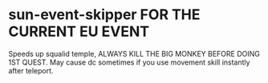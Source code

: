 # sun-event-skipper FOR THE CURRENT EU EVENT

Speeds up squalid temple, ALWAYS KILL THE BIG MONKEY BEFORE DOING 1ST QUEST.
May cause dc sometimes if you use movement skill instantly after teleport.
